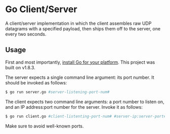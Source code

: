 # Go Client/Server

A client/server implementation in which the client assembles raw UDP datagrams with a specified
payload, then ships them off to the server, one every two seconds.

## Usage

First and most importantly, <a target="_blank" href="https://golang.org/doc/install">install Go for your platform</a>. This project was built on v1.8.3.

The server expects a single command line argument: its port number. It should be invoked as follows:

```sh
$ go run server.go #server-listening-port-num#
```

The client expects two command line arguments: a port number to listen on, and an IP address:port number for the server. Invoke it as follows:

```sh
$ go run client.go #client-listenting-port-num# #server-ip:server-port#
```

Make sure to avoid well-known ports.
